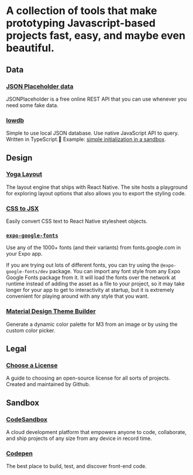 # A collection of tools that make prototyping Javascript-based projects fast, easy, and maybe even beautiful.

## Data
### [JSON Placeholder data](https://jsonplaceholder.typicode.com/)
JSONPlaceholder is a free online REST API that you can use whenever you need some fake data.

### [lowdb](https://github.com/typicode/lowdb)
Simple to use local JSON database. Use native JavaScript API to query. Written in TypeScript.🦉
Example: [simple initialization in a sandbox](https://codesandbox.io/p/sandbox/lowdb-json-file-database-example-starter-pldy5?file=%2Fsrc%2Findex.js%3A1%2C1). 

## Design
### [Yoga Layout](https://yogalayout.com/)
The layout engine that ships with React Native. The site hosts a playground for exploring layout options that also allows you to export the styling code. 

### [CSS to JSX](https://csstox.surge.sh/)
Easily convert CSS text to React Native stylesheet objects.

### [`expo-google-fonts`](https://github.com/expo/google-fonts)
Use any of the 1000+ fonts (and their variants) from fonts.google.com in your Expo app.  

If you are trying out lots of different fonts, you can try using the `@expo-google-fonts/dev` package. You can import any font style from any Expo Google Fonts package from it. It will load the fonts over the network at runtime instead of adding the asset as a file to your project, so it may take longer for your app to get to interactivity at startup, but it is extremely convenient for playing around with any style that you want.

### [Material Design Theme Builder](https://m3.material.io/theme-builder)
Generate a dynamic color palette for M3 from an image or by using the custom color picker.

## Legal
### [Choose a License](https://choosealicense.com/)
A guide to choosing an open-source license for all sorts of projects. Created and maintained by Github.

## Sandbox
### [CodeSandbox](https://codesandbox.io/docs/learn/introduction/overview)
A cloud development platform that empowers anyone to code, collaborate, and ship projects of any size from any device in record time.

### [Codepen](https://codepen.io/)
The best place to build, test, and discover front-end code.
